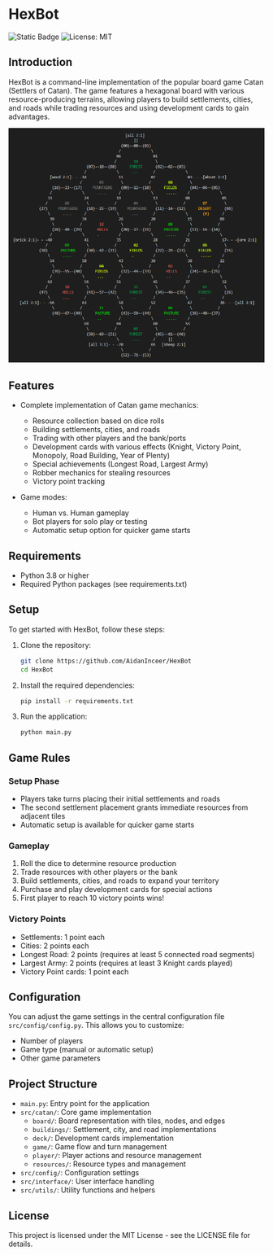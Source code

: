 # HexBot

![Static Badge](https://img.shields.io/badge/version-1.2.0-blue)
![License: MIT](https://img.shields.io/badge/License-MIT-yellow.svg)

## Introduction

HexBot is a command-line implementation of the popular board game Catan (Settlers of Catan). The game features a hexagonal board with various resource-producing terrains, allowing players to build settlements, cities, and roads while trading resources and using development cards to gain advantages.

![Catan Image](./imgs/catan.png)

## Features

- Complete implementation of Catan game mechanics:
  - Resource collection based on dice rolls
  - Building settlements, cities, and roads
  - Trading with other players and the bank/ports
  - Development cards with various effects (Knight, Victory Point, Monopoly, Road Building, Year of Plenty)
  - Special achievements (Longest Road, Largest Army)
  - Robber mechanics for stealing resources
  - Victory point tracking

- Game modes:
  - Human vs. Human gameplay
  - Bot players for solo play or testing
  - Automatic setup option for quicker game starts

## Requirements

- Python 3.8 or higher
- Required Python packages (see requirements.txt)

## Setup

To get started with HexBot, follow these steps:

1. Clone the repository:

   ```bash
   git clone https://github.com/AidanInceer/HexBot
   cd HexBot
   ```

2. Install the required dependencies:

   ```bash
   pip install -r requirements.txt
   ```

3. Run the application:

   ```bash
   python main.py
   ```

## Game Rules

### Setup Phase
- Players take turns placing their initial settlements and roads
- The second settlement placement grants immediate resources from adjacent tiles
- Automatic setup is available for quicker game starts

### Gameplay
1. Roll the dice to determine resource production
2. Trade resources with other players or the bank
3. Build settlements, cities, and roads to expand your territory
4. Purchase and play development cards for special actions
5. First player to reach 10 victory points wins!

### Victory Points
- Settlements: 1 point each
- Cities: 2 points each
- Longest Road: 2 points (requires at least 5 connected road segments)
- Largest Army: 2 points (requires at least 3 Knight cards played)
- Victory Point cards: 1 point each

## Configuration

You can adjust the game settings in the central configuration file `src/config/config.py`. This allows you to customize:

- Number of players
- Game type (manual or automatic setup)
- Other game parameters

## Project Structure

- `main.py`: Entry point for the application
- `src/catan/`: Core game implementation
  - `board/`: Board representation with tiles, nodes, and edges
  - `buildings/`: Settlement, city, and road implementations
  - `deck/`: Development cards implementation
  - `game/`: Game flow and turn management
  - `player/`: Player actions and resource management
  - `resources/`: Resource types and management
- `src/config/`: Configuration settings
- `src/interface/`: User interface handling
- `src/utils/`: Utility functions and helpers


## License

This project is licensed under the MIT License - see the LICENSE file for details.
